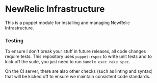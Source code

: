 # NewRelic Infrastructure

This is a puppet module for installing and managing NewRelic
Infrastructure.

### Testing

To ensure I don't break your stuff in future releases, all code changes
require tests. This repository uses `puppet-rspec` to write unit tests
and to kick off the suite, you just need to run `bundle exec rake spec`.

On the CI server, there are also other checks (such as linting and
syntax) that will be kicked off to ensure we maintain consistent code
standards.
